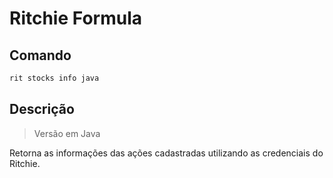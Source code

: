 # Ritchie Formula

## Comando

```bash
rit stocks info java
```

## Descrição

> Versão em Java

Retorna as informações das ações cadastradas utilizando as credenciais do Ritchie.